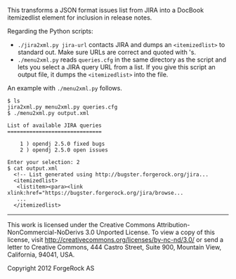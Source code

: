 This transforms a JSON format issues list from JIRA into a DocBook itemizedlist
element for inclusion in release notes.

Regarding the Python scripts:

*   `./jira2xml.py jira-url` contacts JIRA and dumps an `<itemizedlist>`
    to standard out. Make sure URLs are correct and quoted with 's.
*   `./menu2xml.py` reads `queries.cfg` in the same directory
    as the script and lets you select a JIRA query URL from a list.
    If you give this script an output file, it dumps the `<itemizedlist>`
    into the file.

An example with `./menu2xml.py` follows.

	$ ls
	jira2xml.py	menu2xml.py	queries.cfg
	$ ./menu2xml.py output.xml
	
	List of available JIRA queries
	==============================
	
		1 ) opendj 2.5.0 fixed bugs
		2 ) opendj 2.5.0 open issues
	
	Enter your selection: 2
	$ cat output.xml
	  <!-- List generated using http://bugster.forgerock.org/jira...
	  <itemizedlist>
	   <listitem><para><link xlink:href="https://bugster.forgerock.org/jira/browse...
	   ...
	  </itemizedlist>

* * *
This work is licensed under the Creative Commons
Attribution-NonCommercial-NoDerivs 3.0 Unported License.
To view a copy of this license, visit
<http://creativecommons.org/licenses/by-nc-nd/3.0/>
or send a letter to Creative Commons, 444 Castro Street,
Suite 900, Mountain View, California, 94041, USA.

Copyright 2012 ForgeRock AS
